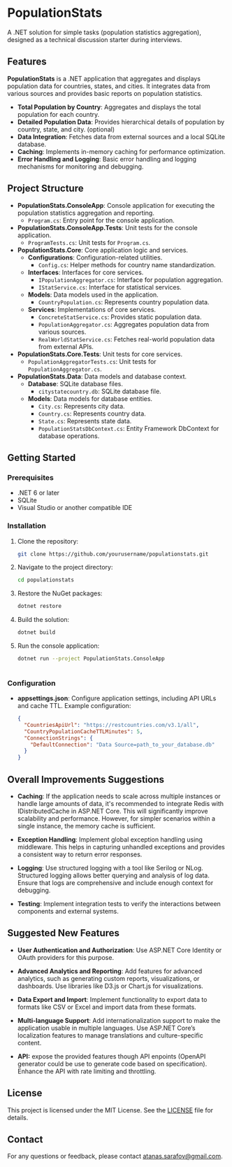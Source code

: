 # PopulationStats
A .NET solution for simple tasks (population statistics aggregation), designed as a technical discussion starter during interviews.


## Features

**PopulationStats** is a .NET application that aggregates and displays population data for countries, states, and cities. It integrates data from various sources and provides basic reports on population statistics.

- **Total Population by Country**: Aggregates and displays the total population for each country.
- **Detailed Population Data**: Provides hierarchical details of population by country, state, and city. (optional)
- **Data Integration**: Fetches data from external sources and a local SQLite database.
- **Caching**: Implements in-memory caching for performance optimization.
- **Error Handling and Logging**: Basic error handling and logging mechanisms for monitoring and debugging.

## Project Structure

- **PopulationStats.ConsoleApp**: Console application for executing the population statistics aggregation and reporting.
  - `Program.cs`: Entry point for the console application.
- **PopulationStats.ConsoleApp.Tests**: Unit tests for the console application.
  - `ProgramTests.cs`: Unit tests for `Program.cs`.
- **PopulationStats.Core**: Core application logic and services.
  - **Configurations**: Configuration-related utilities.
    - `Config.cs`: Helper methods for country name standardization.
  - **Interfaces**: Interfaces for core services.
    - `IPopulationAggregator.cs`: Interface for population aggregation.
    - `IStatService.cs`: Interface for statistical services.
  - **Models**: Data models used in the application.
    - `CountryPopulation.cs`: Represents country population data.
  - **Services**: Implementations of core services.
    - `ConcreteStatService.cs`: Provides static population data.
    - `PopulationAggregator.cs`: Aggregates population data from various sources.
    - `RealWorldStatService.cs`: Fetches real-world population data from external APIs.
- **PopulationStats.Core.Tests**: Unit tests for core services.
  - `PopulationAggregatorTests.cs`: Unit tests for `PopulationAggregator.cs`.
- **PopulationStats.Data**: Data models and database context.
  - **Database**: SQLite database files.
    - `citystatecountry.db`: SQLite database file.
  - **Models**: Data models for database entities.
    - `City.cs`: Represents city data.
    - `Country.cs`: Represents country data.
    - `State.cs`: Represents state data.
    - `PopulationStatsDbContext.cs`: Entity Framework DbContext for database operations.

## Getting Started

### Prerequisites

- .NET 6 or later
- SQLite
- Visual Studio or another compatible IDE

### Installation

1. Clone the repository:
   ```bash
   git clone https://github.com/yourusername/populationstats.git

2. Navigate to the project directory:
   ```bash
   cd populationstats

3. Restore the NuGet packages:
   ```bash
   dotnet restore

4. Build the solution:
   ```bash
   dotnet build

5. Run the console application:
   ```bash
   dotnet run --project PopulationStats.ConsoleApp
      
### Configuration

- **appsettings.json**: Configure application settings, including API URLs and cache TTL. Example configuration:
  ```json
  {
    "CountriesApiUrl": "https://restcountries.com/v3.1/all",
    "CountryPopulationCacheTTLMinutes": 5,
    "ConnectionStrings": {
      "DefaultConnection": "Data Source=path_to_your_database.db"
    }
  }


##  Overall Improvements Suggestions

- **Caching**:
If the application needs to scale across multiple instances or handle large amounts of data, it's recommended to integrate Redis with IDistributedCache in ASP.NET Core. This will significantly improve scalability and performance. However, for simpler scenarios within a single instance, the memory cache is sufficient.

- **Exception Handling**:
Implement global exception handling using middleware. This helps in capturing unhandled exceptions and provides a consistent way to return error responses.

- **Logging**: 
Use structured logging with a tool like Serilog or NLog. 
Structured logging allows better querying and analysis of log data. 
Ensure that logs are comprehensive and include enough context for debugging.

- **Testing**:
Implement integration tests to verify the interactions between components and external systems.

## Suggested New Features

- **User Authentication and Authorization**:
Use ASP.NET Core Identity or OAuth providers for this purpose.

- **Advanced Analytics and Reporting**:
Add features for advanced analytics, such as generating custom reports, visualizations, or dashboards. Use libraries like D3.js or Chart.js for visualizations.

- **Data Export and Import**:
Implement functionality to export data to formats like CSV or Excel and import data from these formats.

- **Multi-language Support**:
Add internationalization support to make the application usable in multiple languages. Use ASP.NET Core’s localization features to manage translations and culture-specific content.

- **API:**
expose the provided features though API enpoints (OpenAPI generator could be use to generate code based on specification). Enhance the API with rate limiting and throttling.

## License

This project is licensed under the MIT License. See the [LICENSE](LICENSE) file for details.

## Contact

For any questions or feedback, please contact atanas.sarafov@gmail.com.

